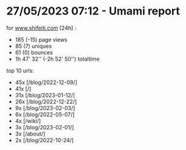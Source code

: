 # 27/05/2023 07:12 - Umami report
for www.shifeiti.com [24h] :

 - 185 (-15) page views
 - 85 (7) uniques
 - 61 (0) bounces
 - 1h 47' 32'' (-2h 52' 50'') totaltime


top 10 urls:
 - 45x [/blog/2022-12-09/]
 - 41x [/]
 - 31x [/blog/2023-01-12/]
 - 26x [/blog/2022-12-22/]
 - 9x [/blog/2023-02-03/]
 - 6x [/blog/2022-05-07/]
 - 4x [/wiki/]
 - 3x [/blog/2023-02-01/]
 - 3x [/about/]
 - 2x [/blog/2022-10-24/]


